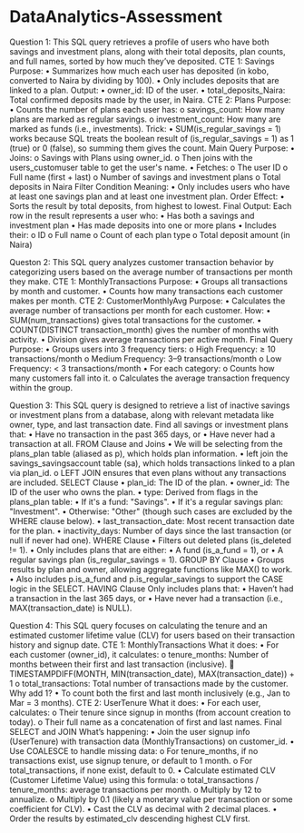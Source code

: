 # DataAnalytics-Assessment

Question 1:
This SQL query retrieves a profile of users who have both savings and investment plans, along with their total deposits, plan counts, and full names, sorted by how much they’ve deposited.
CTE 1: Savings
Purpose:
•	Summarizes how much each user has deposited (in kobo, converted to Naira by dividing by 100).
•	Only includes deposits that are linked to a plan.
Output:
•	owner_id: ID of the user.
•	total_deposits_Naira: Total confirmed deposits made by the user, in Naira.
CTE 2: Plans
Purpose:
•	Counts the number of plans each user has:
o	savings_count: How many plans are marked as regular savings.
o	investment_count: How many are marked as funds (i.e., investments).
Trick:
•	SUM(is_regular_savings = 1) works because SQL treats the boolean result of (is_regular_savings = 1) as 1 (true) or 0 (false), so summing them gives the count.
Main Query
Purpose:
•	Joins:
o	Savings with Plans using owner_id.
o	Then joins with the users_customuser table to get the user's name.
•	Fetches:
o	The user ID
o	Full name (first + last)
o	Number of savings and investment plans
o	Total deposits in Naira
Filter Condition
Meaning:
•	Only includes users who have at least one savings plan and at least one investment plan.
Order
Effect:
•	Sorts the result by total deposits, from highest to lowest.
Final Output:
Each row in the result represents a user who:
•	Has both a savings and investment plan
•	Has made deposits into one or more plans
•	Includes their:
o	ID
o	Full name
o	Count of each plan type
o	Total deposit amount (in Naira)

Queston 2: 
This SQL query analyzes customer transaction behavior by categorizing users based on the average number of transactions per month they make.
CTE 1: MonthlyTransactions
Purpose:
•	Groups all transactions by month and customer.
•	Counts how many transactions each customer makes per month.
CTE 2: CustomerMonthlyAvg
Purpose:
•	Calculates the average number of transactions per month for each customer.
How:
•	SUM(num_transactions) gives total transactions for the customer.
•	COUNT(DISTINCT transaction_month) gives the number of months with activity.
•	Division gives average transactions per active month.
Final Query
Purpose:
•	Groups users into 3 frequency tiers:
o	High Frequency: ≥ 10 transactions/month
o	Medium Frequency: 3–9 transactions/month
o	Low Frequency: < 3 transactions/month
•	For each category:
o	Counts how many customers fall into it.
o	Calculates the average transaction frequency within the group.


Question 3: 
This SQL query is designed to retrieve a list of inactive savings or investment plans from a database, along with relevant metadata like owner, type, and last transaction date.
Find all savings or investment plans that:
•	Have no transaction in the past 365 days, or
•	Have never had a transaction at all.
FROM Clause and Joins
•	We will be selecting from the plans_plan table (aliased as p), which holds plan information.
•	left join the savings_savingsaccount table (sa), which holds transactions linked to a plan via plan_id.
o	LEFT JOIN ensures that even plans without any transactions are included.
SELECT Clause
•	plan_id: The ID of the plan.
•	owner_id: The ID of the user who owns the plan.
•	type: Derived from flags in the plans_plan table:
•	If it's a fund: "Savings".
•	If it's a regular savings plan: "Investment".
•	Otherwise: "Other" (though such cases are excluded by the WHERE clause below).
•	last_transaction_date: Most recent transaction date for the plan.
•	inactivity_days: Number of days since the last transaction (or null if never had one).
WHERE Clause
•    Filters out deleted plans (is_deleted != 1).
•    Only includes plans that are either:
•	A fund (is_a_fund = 1), or
•	A regular savings plan (is_regular_savings = 1).
GROUP BY Clause
•	Groups results by plan and owner, allowing aggregate functions like MAX() to work.
•	Also includes p.is_a_fund and p.is_regular_savings to support the CASE logic in the SELECT.
HAVING Clause
Only includes plans that:
•	Haven’t had a transaction in the last 365 days, or
•	Have never had a transaction (i.e., MAX(transaction_date) is NULL).


Question 4: 
This SQL query focuses on calculating the tenure and an estimated customer lifetime value (CLV) for users based on their transaction history and signup date.
CTE 1: MonthlyTransactions
What it does:
•	For each customer (owner_id), it calculates:
o	tenure_months: Number of months between their first and last transaction (inclusive).
	TIMESTAMPDIFF(MONTH, MIN(transaction_date), MAX(transaction_date)) + 1
o	total_transactions: Total number of transactions made by the customer.
Why add 1?
•	To count both the first and last month inclusively (e.g., Jan to Mar = 3 months).
CTE 2: UserTenure
What it does:
•	For each user, calculates:
o	Their tenure since signup in months (from account creation to today).
o	Their full name as a concatenation of first and last names.
Final SELECT and JOIN
What’s happening:
•	Join the user signup info (UserTenure) with transaction data (MonthlyTransactions) on customer_id.
•	Use COALESCE to handle missing data:
o	For tenure_months, if no transactions exist, use signup tenure, or default to 1 month.
o	For total_transactions, if none exist, default to 0.
•	Calculate estimated CLV (Customer Lifetime Value) using this formula:
o	total_transactions / tenure_months: average transactions per month.
o	Multiply by 12 to annualize.
o	Multiply by 0.1 (likely a monetary value per transaction or some coefficient for CLV).
•  Cast the CLV as decimal with 2 decimal places.
•  Order the results by estimated_clv descending highest CLV first.





